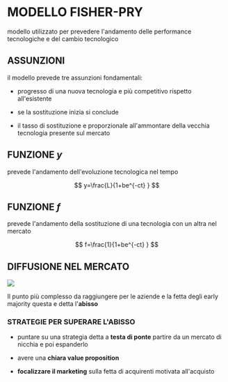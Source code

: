 # MODELLO FISHER-PRY

 modello utilizzato per prevedere l'andamento delle performance tecnologiche e del cambio tecnologico

## ASSUNZIONI

il modello prevede tre assunzioni fondamentali:

- progresso di una nuova tecnologia e più competitivo rispetto all'esistente

-  se la sostituzione inizia si conclude

- il tasso di sostituzione e proporzionale all'ammontare della vecchia tecnologia presente sul mercato

## FUNZIONE $y$

prevede l'andamento dell'evoluzione tecnologica nel tempo

$$
y=\frac{L}{1+be^{-ct} }
$$

## FUNZIONE $f$

prevede l'andamento della sostituzione di una tecnologia con un altra nel mercato

$$
f=\frac{1}{1+be^{-ct} }
$$


## DIFFUSIONE NEL MERCATO

![](Pasted%20image%2020231214185032.png)

Il punto più complesso da raggiungere per le aziende e la fetta degli early majority questa e detta l'**abisso**


### STRATEGIE PER SUPERARE L'ABISSO

- puntare su una strategia detta a **testa di ponte** partire da un mercato di nicchia e poi espanderlo

- avere una **chiara value proposition**

- **focalizzare il marketing** sulla fetta di acquirenti motivata all'acquisto